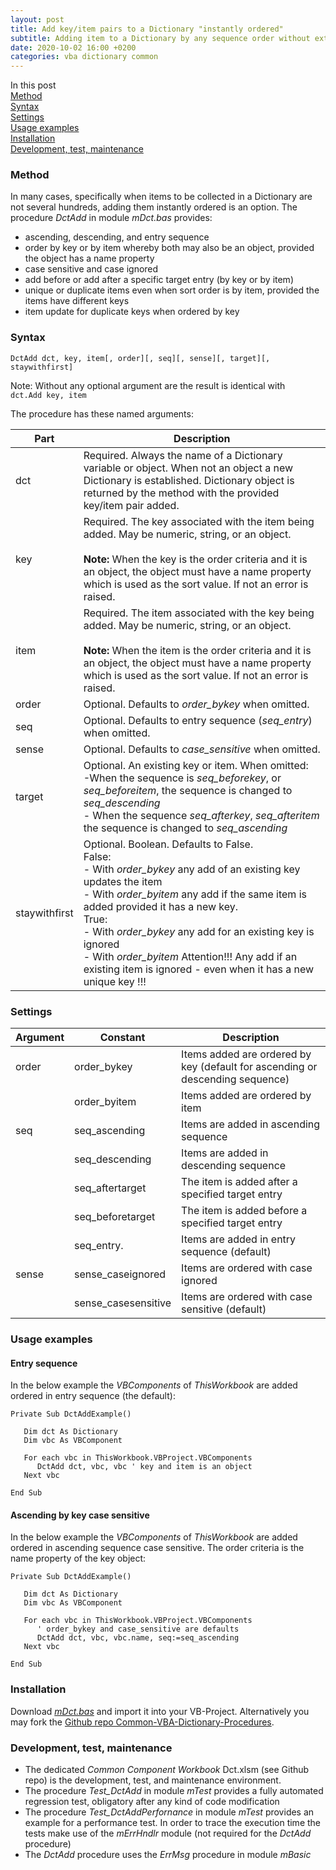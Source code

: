 ```yaml
---
layout: post
title: Add key/item pairs to a Dictionary "instantly ordered"
subtitle: Adding item to a Dictionary by any sequence order without extra sorting
date: 2020-10-02 16:00 +0200
categories: vba dictionary common
---
```

In this post<br>
[Method](#method)<br>
[Syntax](#syntax)<br>
[Settings](#settings)<br>
[Usage examples](#usage-examples)<br>
[Installation](#installation)<br>
[Development, test, maintenance](#development-test-maintenance)

### Method
In many cases, specifically when items to be collected in a Dictionary are not several hundreds, adding them instantly ordered is an option. The procedure _DctAdd_ in  module _mDct.bas_ provides:
- ascending, descending, and entry sequence
-  order by key or by item whereby both may also be an object, provided the object has a name property
- case sensitive and case ignored
- add before or add after a specific target entry (by key or by item)
- unique or duplicate items even when sort order is by item, provided the items have different keys
- item update for duplicate keys when ordered by key

### Syntax

`DctAdd dct, key, item[, order][, seq][, sense][, target][, staywithfirst]`

Note: Without any optional argument are the result is identical with<br>`dct.Add key, item`

The procedure has these named arguments:

| Part | Description |
| -------- | ----------- |
| dct      |  	Required. Always the name of a Dictionary variable or object. When not an object a new Dictionary is established. Dictionary object  is returned by the method with the provided key/item pair added.|
| key      | Required. The key associated with the item being added. May be numeric, string, or an object.<br><br>**Note:** When the key is the order criteria and it is an object, the object must have a name property which is used as the sort value. If not an error is raised.  |
| item    | Required. The item associated with the key being added. May be numeric, string, or an object.<br><br>**Note:** When the item is the order criteria and it is an object, the object must have a name property which is used as the sort value. If not an error is raised. |
| order | Optional. Defaults to _order\_bykey_ when omitted. |
| seq    | Optional. Defaults to entry sequence (_seq\_entry_) when omitted. |
| sense   | Optional. Defaults to _case\_sensitive_ when omitted.|
| target | Optional. An existing key or item. When omitted:<br>-When the sequence is _seq\_beforekey_, or _seq\_beforeitem_, the sequence is changed to _seq\_descending_<br>- When the sequence  _seq\_afterkey_, _seq\_afteritem_ the sequence is changed to _seq\_ascending_ |
| staywithfirst | Optional. Boolean. Defaults to False.<br>False:<br>- With _order\_bykey_ any add of an existing key updates the item<br>- With _order\_byitem_ any add if the same item is added provided it has a new key.<br>True:<br>- With _order\_bykey_ any add for an existing key is ignored<br>- With _order\_byitem_ Attention!!! Any add if an existing item is ignored - even when it has a new unique key !!!|

### Settings

| Argument | Constant   | Description |
| -------- | ---------- | ----------- |
| order    | order_bykey         | Items added are ordered by key (default for ascending or descending sequence)   |
|          | order_byitem        | Items added are ordered by item                  |
| seq      | seq_ascending       | Items are added in ascending sequence            |
|          | seq_descending      | Items are added in descending sequence           |
|          | seq_aftertarget     | The item is added after a specified target entry |
|          | seq_beforetarget    | The item is added before a specified target entry|
|          | seq_entry.          | Items are added in entry sequence (default)      | 
| sense    | sense_caseignored   | Items are ordered with case ignored              |
|          | sense_casesensitive | Items are ordered with case sensitive (default)  |


### Usage examples
#### Entry sequence
In the below example the _VBComponents_ of _ThisWorkbook_ are added ordered in entry sequence (the default):
```vbscript
Private Sub DctAddExample()

   Dim dct As Dictionary
   Dim vbc As VBComponent
   
   For each vbc in ThisWorkbook.VBProject.VBComponents
      DctAdd dct, vbc, vbc ' key and item is an object       
   Next vbc
   
End Sub
```
#### Ascending by key case sensitive
In the below example the _VBComponents_ of _ThisWorkbook_ are added ordered in ascending sequence case sensitive. The order criteria is the name property of the key object:
```vbscript
Private Sub DctAddExample()

   Dim dct As Dictionary
   Dim vbc As VBComponent
   
   For each vbc in ThisWorkbook.VBProject.VBComponents
      ' order_bykey and case_sensitive are defaults
      DctAdd dct, vbc, vbc.name, seq:=seq_ascending       
   Next vbc
   
End Sub
```
### Installation
Download [_mDct.bas_](https://gitcdn.link/repo/warbe-maker/Common-VBA-Dictionary-Procedures/master/mDct.bas) and import it into your VB-Project. Alternatively you may fork the [Github repo Common-VBA-Dictionary-Procedures](https://github.com/warbe-maker/Common-VBA-Dictionary-Procedures).

### Development, test, maintenance
- The dedicated _Common Component Workbook_ Dct.xlsm (see Github repo) is the development, test, and maintenance environment.
- The procedure _Test\_DctAdd_ in module _mTest_ provides a fully automated regression test, obligatory after any kind of code modification
- The procedure _Test\_DctAddPerfornance_ in module _mTest_ provides an example for a performance test. In order to trace the execution time the tests make use of  the _mErrHndlr_ module (not required for the _DctAdd_ procedure)
- The _DctAdd_ procedure uses the _ErrMsg_ procedure in module _mBasic_